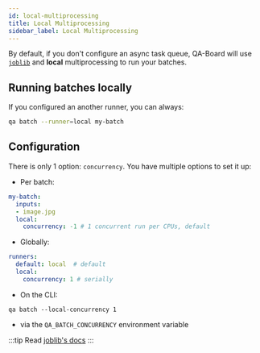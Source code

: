 ```yaml
---
id: local-multiprocessing
title: Local Multiprocessing
sidebar_label: Local Multiprocessing
---
```


By default, if you don't configure an async task queue, QA-Board will use [`joblib`](https://joblib.readthedocs.io/en/latest/) and **local** multiprocessing to run your batches.

## Running batches locally
If you configured an another runner, you can always:

```bash
qa batch --runner=local my-batch
```

## Configuration
There is only 1 option: `concurrency`. You have multiple options to set it up:

- Per batch:

```yaml title="qa/batches.yaml"
my-batch:
  inputs:
  - image.jpg
  local:
    concurrency: -1 # 1 concurrent run per CPUs, default
```

- Globally:

```yaml title="qaboard.yaml"
runners:
  default: local  # default
  local:
    concurrency: 1 # serially
```

-	On the CLI:

```
qa batch --local-concurrency 1
```

-	via the `QA_BATCH_CONCURRENCY` environment variable

:::tip
Read [joblib's docs](https://joblib.readthedocs.io/en/latest/generated/joblib.Parallel.html)
:::
